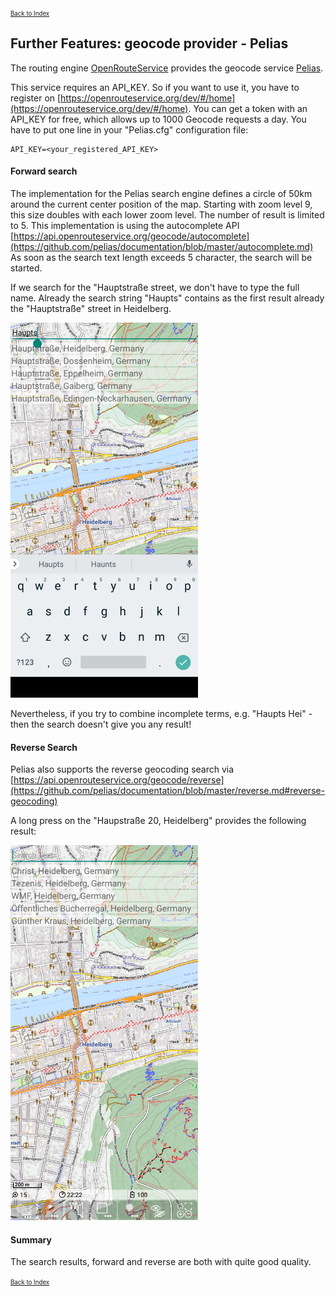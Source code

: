 <small><small>[Back to Index](../../../index.md)</small></small>

## Further Features: geocode provider - Pelias

The routing engine [OpenRouteService](https://openrouteservice.org/) provides the geocode service [Pelias](https://github.com/pelias/pelias).

This service requires an API_KEY. So if you want to use it, you have to register on
[https://openrouteservice.org/dev/#/home](https://openrouteservice.org/dev/#/home).
You can get a token with an API_KEY for free, which allows up to 1000 Geocode requests a day.
You have to put one line in your "Pelias.cfg" configuration file:
```
API_KEY=<your_registered_API_KEY>
```

#### Forward search

The implementation for the Pelias search engine defines a circle of 50km around the current
center position of the map. Starting with zoom level 9, this size doubles with each lower
zoom level. The number of result is limited to 5.
This implementation is using the autocomplete API
[https://api.openrouteservice.org/geocode/autocomplete](https://github.com/pelias/documentation/blob/master/autocomplete.md)
As soon as the search text length exceeds 5 character, the search will be started.

If we search for the "Hauptstraße street, we don't have to type the full name.
Already the search string "Haupts" contains as the first result already the "Hauptstraße" street in Heidelberg.

<img src="./pelias1.png" width="300" />&nbsp; 

Nevertheless, if you try to combine incomplete terms, e.g. "Haupts Hei" - then the search doesn't give you any result!

#### Reverse Search 

Pelias also supports the reverse geocoding search via 
[https://api.openrouteservice.org/geocode/reverse](https://github.com/pelias/documentation/blob/master/reverse.md#reverse-geocoding)

A long press on the "Haupstraße 20, Heidelberg" provides the following result:

<img src="./pelias2.png" width="300" />&nbsp; 

#### Summary

The search results, forward and reverse are both with quite good quality. 

<small><small>[Back to Index](../../../index.md)</small></small>